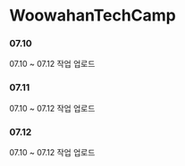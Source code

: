# WoowahanTechCamp

### 07.10
07.10 ~ 07.12 작업 업로드
### 07.11
07.10 ~ 07.12 작업 업로드
### 07.12
07.10 ~ 07.12 작업 업로드
